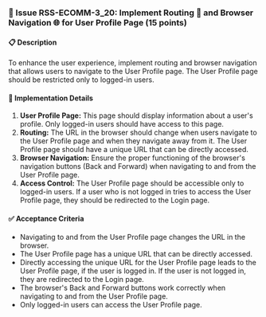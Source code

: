 ### 🎯 Issue RSS-ECOMM-3_20: Implement Routing 🚦 and Browser Navigation 🌐 for User Profile Page (15 points)

#### 📋 Description

To enhance the user experience, implement routing and browser navigation that allows users to navigate to the User Profile page. The User Profile page should be restricted only to logged-in users.

#### 🔨 Implementation Details

1. **User Profile Page:** This page should display information about a user's profile. Only logged-in users should have access to this page.
2. **Routing:** The URL in the browser should change when users navigate to the User Profile page and when they navigate away from it. The User Profile page should have a unique URL that can be directly accessed.
3. **Browser Navigation:** Ensure the proper functioning of the browser's navigation buttons (Back and Forward) when navigating to and from the User Profile page.
4. **Access Control:** The User Profile page should be accessible only to logged-in users. If a user who is not logged in tries to access the User Profile page, they should be redirected to the Login page.

#### ✅ Acceptance Criteria

- Navigating to and from the User Profile page changes the URL in the browser.
- The User Profile page has a unique URL that can be directly accessed.
- Directly accessing the unique URL for the User Profile page leads to the User Profile page, if the user is logged in. If the user is not logged in, they are redirected to the Login page.
- The browser's Back and Forward buttons work correctly when navigating to and from the User Profile page.
- Only logged-in users can access the User Profile page.
